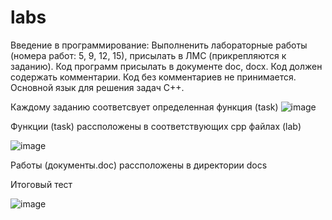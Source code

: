 # labs
Введение в программирование: Выполненить лабораторные работы (номера работ: 5, 9, 12, 15), присылать в ЛМС (прикрепляются к заданию). Код программ присылать в документе doc, docx. Код должен содержать комментарии. Код без комментариев не принимается. Основной язык для решения задач С++.


Каждому заданию соответсвует определенная функция (task)
![image](https://github.com/walkraw123345/labs/assets/93652720/bd2b1a87-c90c-456a-87bd-707e3f535a55)


Функции (task) рассположены в соответствующих cpp файлах (lab)

![image](https://github.com/walkraw123345/labs/assets/93652720/8c99ae1b-6e3f-4b05-88d6-7a6b2609975c)

Работы (документы.doc) рассположены в директории docs

Итоговый тест

![image](https://github.com/walkraw123345/labs/assets/93652720/20a14b0c-3034-4750-a60b-e5c9901b3f27)
